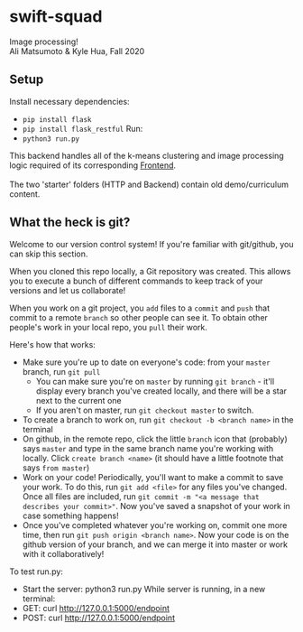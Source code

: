 # swift-squad
Image processing! \
Ali Matsumoto &amp; Kyle Hua, Fall 2020

## Setup
Install necessary dependencies: 
- `pip install flask`
- `pip install flask_restful`
Run:
- `python3 run.py`

This backend handles all of the k-means clustering and image processing logic required of 
its corresponding <a href="https://github.com/Codeology/swift-squad-frontend">Frontend</a>.<br><br>
The two 'starter' folders (HTTP and Backend) contain old demo/curriculum content.

## What the heck is git? 
Welcome to our version control system! If you're familiar with git/github, you can skip this section.

When you cloned this repo locally, a Git repository was created. This allows you to execute a bunch 
of different commands to keep track of your versions and let us collaborate! 

When you work on a git project, you `add` files to a `commit` and `push` that commit to a remote `branch` so other 
people can see it. To obtain other people's work in your local repo, you `pull` their work. 

Here's how that works: 
* Make sure you're up to date on everyone's code: from your `master` branch, run `git pull`
    * You can make sure you're on `master` by running `git branch` - it'll display every branch you've created locally, 
    and there will be a star next to the current one
    * If you aren't on master, run `git checkout master` to switch.  
* To create a branch to work on, run `git checkout -b <branch name>` in the terminal 
* On github, in the remote repo, click the little `branch` icon that (probably) says `master` and type in the same branch
name you're working with locally. Click `create branch <name>` (it should have a little footnote that says `from master`)
* Work on your code! Periodically, you'll want to make a commit to save your work. To do this, run `git add <file>` for any
files you've changed. Once all files are included, run `git commit -m "<a message that describes your commit>"`. Now you've
saved a snapshot of your work in case something happens!
* Once you've completed whatever you're working on, commit one more time, then run `git push origin <branch name>`. Now 
your code is on the github version of your branch, and we can merge it into master or work with it collaboratively!

To test run.py:
- Start the server: python3 run.py 
While server is running, in a new terminal:
- GET: curl http://127.0.0.1:5000/endpoint
- POST: curl http://127.0.0.1:5000/endpoint
